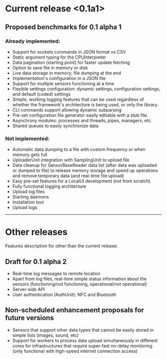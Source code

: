 Current release <0.1a1>
=======================

## Proposed benchmarks for 0.1 alpha 1

### Already implemented:

  - Support for sockets commands in JSON format vs CSV
  - Static argument typing for the CPUInterpreter
  - Data pagination (starting point) for faster update fetching
  - Option to save file in memory or disk
  - Live data storage in memory; file dumping at the end
  - Implementation's configuration in a JSON file
  - Support for multiple sensors functioning at a time
  - Flexible settings configuration: dynamic settings, 
  configuration settings, and default (coded) settings
  - Simple, working logging features that can be used regardless
  of whether the framework's architecture is being used, or only
  the library.
  - CLI commands support allowing dynamic subparsing
  - Pre-set configuration file generator easily editable with a
  stub file.
  - Asynchrony modules: processes and threads, pipes, managers, etc.
  - Shared queues to easily synchronize data
 
### Not implemented:
  
  - Automatic data dumping to a file with custom frequency or when 
  memory gets full
  - UploaderUnit integration with SamplingUnit to upload file 
  - Data cleanup for SensorBaseReader data list (after data was 
  uploaded or dumped to file) to release memory storage and speed 
  up operations
  and remove temporary data (and real-time file upload)
  - Easy pre-set features for a LocalUI development (not from 
  scratch)
  - Fully functional logging architecture
  - Upload log files
  - Starting daemons
  - Installation tool
  - Upload logs

----------

Other releases
==============

Features description for other than the current release:

## Draft for 0.1 alpha 2

  - Real-time log messages to remote location
  - Apart from log files, real-time simple status information
   about the sensors (functioning/not functioning, 
   operational/not operational)
  - Server-side API
  - User authentication (AuthUnit): NFC and Bluetooth
 

## Non-scheduled enhancement proposals for future versions

  - Sensors that support other data types that cannot be
   easily stored in simple lists (images, sound, etc)
  - Support for workers to process data upload simultaneously 
  in different cores for infrastructures that require 
  super-fast no-delay monitoring (only functional with 
  high-speed internet connection access)
